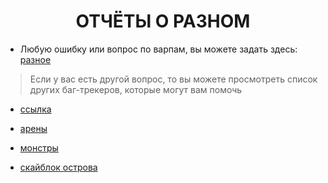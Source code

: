 <center><h1>ОТЧЁТЫ О РАЗНОМ</h1></center>

* Любую ошибку или вопрос по варпам, вы можете задать здесь:
[разное](https://github.com/AWRLD/other_bug-tracker/issues)

> Если у вас есть другой вопрос, то вы можете просмотреть список других баг-трекеров, которые могут вам помочь

* [ссылка](https://github.com/AWRLD/warps_bug-tracker/issues)

* [арены](https://github.com/AWRLD/arenas_bug-tracker/issues)

* [монстры](https://github.com/AWRLD/monsters_bug-tracker/issues)

* [скайблок острова](https://github.com/AWRLD/skyblock_bug-tracker/issues) 
